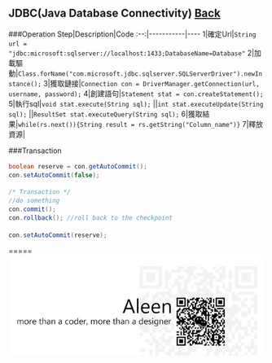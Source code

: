 ## JDBC(Java Database Connectivity) [Back](./../Java.md)

###Operation
Step|Description|Code
:--:|-----------|----
1|確定Url|```String url = "jdbc:microsoft:sqlserver://localhost:1433;DatabaseName=Database"```
2|加載驅動|```Class.forName("com.microsoft.jdbc.sqlserver.SQLServerDriver").newInstance();```
3|獲取鏈接|```Connection con = DriverManager.getConnection(url, username, password);```
4|創建語句|```Statement stat = con.createStatement();```
5|執行sql|```void stat.execute(String sql);```
<empty>|<empty>|```int stat.executeUpdate(String sql);```
<empty>|<empty>|```ResultSet stat.executeQuery(String sql);```
6|獲取結果|```while(rs.next()){String result = rs.getString("Column_name")}```
7|釋放資源|<empty>

###Transaction
```Java
boolean reserve = con.getAutoCommit();
con.setAutoCommit(false);

/* Transaction */
//do something
con.commit();
con.rollback();	//roll back to the checkpoint

con.setAutoCommit(reserve);
```

=====
<a href="http://aleen42.github.io/" target="_blank" ><img src="./../../../pic/tail.gif"></a>
